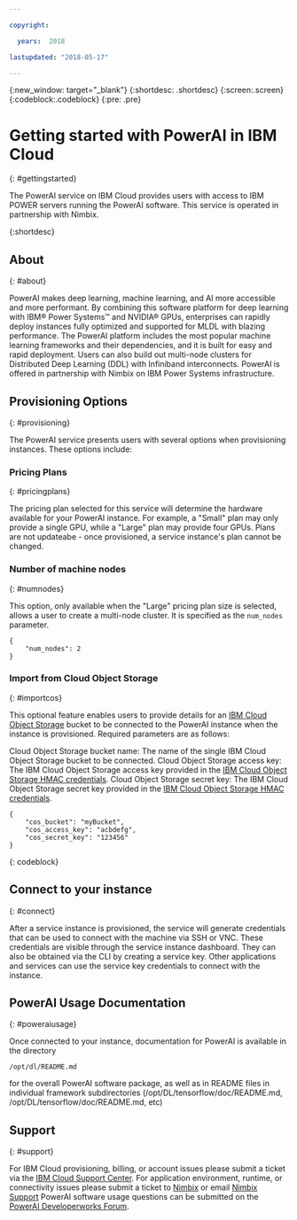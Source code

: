 ```yaml
---

copyright:

  years:  2018

lastupdated: "2018-05-17"

---
```


{:new_window: target="_blank"}
{:shortdesc: .shortdesc}
{:screen:.screen}
{:codeblock:.codeblock}
{:pre: .pre}

# Getting started with PowerAI in IBM Cloud
{: #gettingstarted}

The PowerAI service on IBM Cloud provides users with access to IBM POWER servers running the PowerAI software. This service is operated in partnership with Nimbix.

{:shortdesc}

## About
{: #about}

PowerAI makes deep learning, machine learning, and AI more accessible and more performant. By combining this software platform for deep learning with IBM® Power Systems™ and NVIDIA® GPUs, enterprises can rapidly deploy instances fully optimized and supported for MLDL with blazing performance. The PowerAI platform includes the most popular machine learning frameworks and their dependencies, and it is built for easy and rapid deployment. Users can also build out multi-node clusters for Distributed Deep Learning (DDL) with Infiniband interconnects. PowerAI is offered in partnership with Nimbix on IBM Power Systems infrastructure.

## Provisioning Options
{: #provisioning}

The PowerAI service presents users with several options when provisioning instances. These options include:

### Pricing Plans
{: #pricingplans}

The pricing plan selected for this service will determine the hardware available for your PowerAI instance. For example, a "Small" plan may only provide a single GPU, while a "Large" plan may provide four GPUs. Plans are not updateabe - once provisioned, a service instance's plan cannot be changed.

### Number of machine nodes
{: #numnodes}

This option, only available when the "Large" pricing plan size is selected, allows a user to create a multi-node cluster. It is specified as the `num_nodes` parameter.

```
{
    "num_nodes": 2
}
```

### Import from Cloud Object Storage
{: #importcos}

This optional feature enables users to provide details for an [IBM Cloud Object Storage](https://www.ibm.com/cloud/object-storage) bucket to be connected to the PowerAI instance when the instance is provisioned. Required parameters are as follows:

Cloud Object Storage bucket name: The name of the single IBM Cloud Object Storage bucket to be connected.
Cloud Object Storage access key: The IBM Cloud Object Storage access key provided in the [IBM Cloud Object Storage HMAC credentials](https://console.bluemix.net/docs/services/cloud-object-storage/iam/service-credentials.html).
Cloud Object Storage secret key: The IBM Cloud Object Storage secret key provided in the [IBM Cloud Object Storage HMAC credentials](https://console.bluemix.net/docs/services/cloud-object-storage/iam/service-credentials.html).

```
{
    "cos_bucket": "myBucket",
    "cos_access_key": "acbdefg",
    "cos_secret_key": "123456"
}
```
{: codeblock}

## Connect to your instance
{: #connect}

After a service instance is provisioned, the service will generate credentials that can be used to connect with the machine via SSH or VNC. These credentials are visible through the service instance dashboard. They can also be obtained via the CLI by creating a service key. Other applications and services can use the service key credentials to connect with the instance.

## PowerAI Usage Documentation
{: #poweraiusage}

Once connected to your instance, documentation for PowerAI is available in the directory

```
/opt/dl/README.md
```

for the overall PowerAI software package, as well as in README files in individual framework subdirectories (/opt/DL/tensorflow/doc/README.md, /opt/DL/tensorflow/doc/README.md, etc)

## Support
{: #support}

For IBM Cloud provisioning, billing, or account issues please submit a ticket via the [IBM Cloud Support Center](https://console.stage1.bluemix.net/unifiedsupport/supportcenter).
For application environment, runtime, or connectivity issues please submit a ticket to [Nimbix](https://nimbix.zendesk.com/hc/en-us/requests/new) or email [Nimbix Support](mailto:support@nimbix.net)
PowerAI software usage questions can be submitted on the [PowerAI Developerworks Forum](https://developer.ibm.com/answers/smart-spaces/361/powerai.html).
